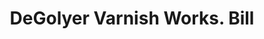 ---
doi: 10.7916/D87H2WPV
date_other: '1930'
date_other_textual: 1930-1939
form: printed ephemera
genre:
- Invoices
name:
- DeGolyer Varnish Works
object_in_context_url: https://biggert.cul.columbia.edu/items/view/ave_biggert_01214
subject_hierarchical_geographic:
- Troy, New York, United States
subject_name:
- DeGolyer Varnish Works
title: DeGolyer Varnish Works. Bill
sort_title: DeGolyer Varnish Works. Bill
call_number: ave_biggert_01214
coordinates:
- 42.73166666666667,-73.69250000000001
pid: ave_biggert_01214
identifiers: ave_biggert_01214
permalink: /biggert/ave_biggert_01214/
layout: iiif-image-page
---